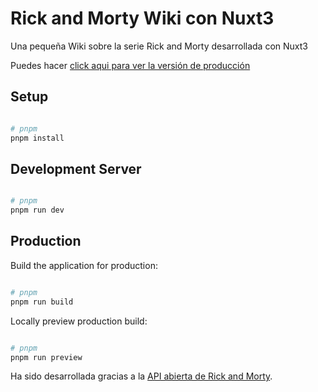 # Rick and Morty Wiki con Nuxt3

Una pequeña Wiki sobre la serie Rick and Morty desarrollada con Nuxt3

Puedes hacer [click aqui para ver la versión de producción](https://master--glowing-medovik-d2f881.netlify.app/)

## Setup

```bash

# pnpm
pnpm install

```

## Development Server


```bash

# pnpm
pnpm run dev

```

## Production

Build the application for production:

```bash

# pnpm
pnpm run build

```

Locally preview production build:

```bash

# pnpm
pnpm run preview

```

Ha sido desarrollada gracias a la [API abierta de Rick and Morty](https://rickandmortyapi.com/).
